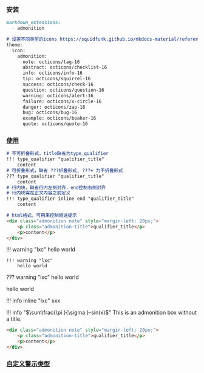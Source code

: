 
### 安装
```markdown
markdown_extensions:
  - admonition

# 设置不同类型的icons https://squidfunk.github.io/mkdocs-material/reference/admonitions/#admonition-icons-octicons
theme:
  icon:
    admonition:
      note: octicons/tag-16
      abstract: octicons/checklist-16
      info: octicons/info-16
      tip: octicons/squirrel-16
      success: octicons/check-16
      question: octicons/question-16
      warning: octicons/alert-16
      failure: octicons/x-circle-16
      danger: octicons/zap-16
      bug: octicons/bug-16
      example: octicons/beaker-16
      quote: octicons/quote-16
```

### [使用](https://squidfunk.github.io/mkdocs-material/reference/admonitions/#admonition-icons-octicons)
```markdown
# 不可折叠形式，title缺省为type_qualifier
!!! type_qualifier "qualifier_title"
    content
# 可折叠形式，缺省 ???折叠形式, ???+ 为不折叠形式
??? type_qualifier "qualifier_title"
    content
# 行内块，缺省行内左侧对齐，end控制右侧对齐
# 行内块需在正文内容之前定义
!!! type_qualifier inline end "qualifier_title"
    content

# html格式，可用来控制缩进提示
<div class="admonition note" style="margin-left: 20px;">
    <p class="admonition-title">qualifier_title</p>
    <p>content</p>
</div>  
```

!!! warning "lxc"
    hello world

    !!! warning "lxc"
        hello world


??? warning "lxc"
    hello world

hello world

!!! info inline "lxc"
    xxx

!!! info "$\sum\frac{\pi }{\sigma }-sin(x)$" 
    This is an admonition box without a title.



```html
<div class="admonition note" style="margin-left: 20px;">
    <p class="admonition-title">qualifier_title</p>
    <p>content</p>
</div>  
```



### [自定义警示类型](https://squidfunk.github.io/mkdocs-material/reference/admonitions/#customization)

